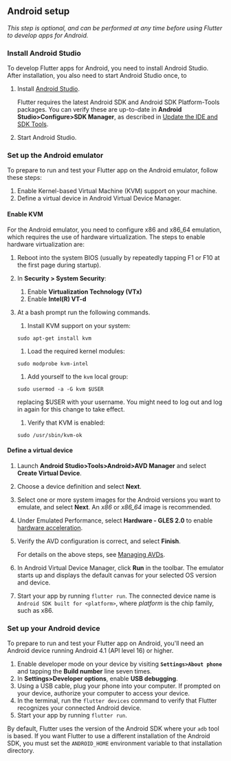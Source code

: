 ## Android setup

_This step is optional, and can be performed at any time before
using Flutter to develop apps for Android._

### Install Android Studio

To develop Flutter apps for Android, you need to install Android Studio. After installation,
you also need to start Android Studio once, to 

1. Install [Android Studio](https://developer.android.com/studio/index.html).

   Flutter requires the latest Android SDK and Android SDK Platform-Tools packages.
   You can verify these are up-to-date in **Android Studio>Configure>SDK Manager**,
   as described in [Update the IDE and SDK Tools](https://developer.android.com/studio/intro/update.html).

1. Start Android Studio.

### Set up the Android emulator

To prepare to run and test your Flutter app on the Android emulator, follow these steps:
1. Enable Kernel-based Virtual Machine (KVM) support on your machine.
1. Define a virtual device in Android Virtual Device Manager.

#### Enable KVM
For the Android emulator, you need to configure x86 and x86_64 emulation, which 
requires the use of hardware virtualization. The steps to enable hardware virtualization 
are:

1. Reboot into the system BIOS (usually by repeatedly tapping F1 or F10 at the first page during startup).
1. In **Security > System Security**:
   1. Enable **Virtualization Technology (VTx)**
   1. Enable **Intel(R) VT-d**

1. At a bash prompt run the following commands.

   1. Install KVM support on your system:
   ```
   sudo apt-get install kvm
   ```
   1. Load the required kernel modules:
   ```
   sudo modprobe kvm-intel
   ```
   1. Add yourself to the `kvm` local group:
   ```
   sudo usermod -a -G kvm $USER
   ```
   replacing $USER with your username. You might need to log out and log in again for
this change to take effect.

   1. Verify that KVM is enabled:
   ```
   sudo /usr/sbin/kvm-ok
   ```

#### Define a virtual device
1. Launch **Android Studio>Tools>Android>AVD Manager** and select **Create Virtual Device**.
1. Choose a device definition and select **Next**.
1. Select one or more system images for the Android versions you want to emulate, 
   and select **Next**. An _x86_ or _x86\_64_ image is recommended.
1. Under Emulated Performance, select **Hardware - GLES 2.0** to enable 
[hardware acceleration](https://developer.android.com/studio/run/emulator-acceleration.html). 
1. Verify the AVD configuration is correct, and select **Finish**.

   For details on the above steps, see [Managing AVDs](https://developer.android.com/studio/run/managing-avds.html).
1. In Android Virtual Device Manager, click **Run** in the toolbar.
   The emulator starts up and displays the default canvas for your selected OS version
   and device.
1. Start your app by running `flutter run`. The connected device name is
   `Android SDK built for <platform>`, where _platform_ is the chip family, such as x86.

### Set up your Android device

To prepare to run and test your Flutter app on Android, you'll need an Android device running
Android 4.1 (API level 16) or higher.

1. Enable developer mode on your device by visiting **`Settings>About phone`** and
tapping the **Build number** line seven times.
2. In **Settings>Developer options**, enable **USB debugging**.
3. Using a USB cable, plug your phone into your computer. If prompted on your
device, authorize your computer to access your device.
4. In the terminal, run the `flutter devices` command to verify that Flutter recognizes your
connected Android device.
5. Start your app by running `flutter run`.

By default, Flutter uses the version of the Android SDK where your `adb` tool is based. If
you want Flutter to use a different installation of the Android SDK, you must set the
`ANDROID_HOME` environment variable to that installation directory.
